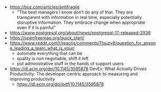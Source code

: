 - https://boz.com/articles/antifragile
	- "The best managers I know don’t do any of that. They are transparent with information in real time, especially potentially disruptive information. They embrace change when appropriate even if it is painful"
- https://www.postgresql.org/about/news/postgresql-17-released-2936
- https://openfreemap.org/quick_start/
- https://www.reddit.com/r/reactjs/comments/11suzy8/question_for_anyone_leading_a_team_what_is_your/
	- automate everything that can be
	- quality is non negotiable, shift it left
	- put administrative stuff in the hands of support users
- https://dl.acm.org/doi/10.1145/3595878 DevEx: What Actually Drives Productivity: The developer-centric approach to measuring and improving productivity
	- https://dl.acm.org/doi/pdf/10.1145/3595878